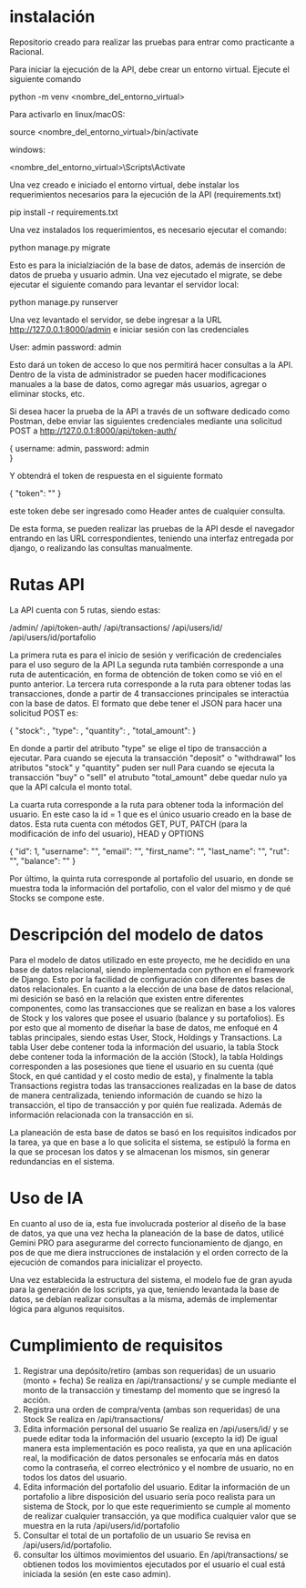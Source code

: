 # instalación
Repositorio creado para realizar las pruebas para entrar como practicante a Racional.

Para iniciar la ejecución de la API, debe crear un entorno virtual. Ejecute el siguiente comando

python -m venv <nombre_del_entorno_virtual>

Para activarlo en linux/macOS:

source <nombre_del_entorno_virtual>/bin/activate

windows:

<nombre_del_entorno_virtual>\Scripts\Activate

Una vez creado e iniciado el entorno virtual, debe instalar los requerimientos necesarios para la ejecución de la API (requirements.txt)

pip install -r requirements.txt

Una vez instalados los requerimientos, es necesario ejecutar el comando:

python manage.py migrate

Esto es para la inicialziación de la base de datos, además de inserción de datos de prueba y usuario admin.
Una vez ejecutado el migrate, se debe ejecutar el siguiente comando para levantar el servidor local:

python manage.py runserver

Una vez levantado el servidor, se debe ingresar a la URL http://127.0.0.1:8000/admin e iniciar sesión con las credenciales 

User: admin
password: admin

Esto dará un token de acceso lo que nos permitirá hacer consultas a la API.
Dentro de la vista de administrador se pueden hacer modificaciones manuales a la base de datos, como agregar más usuarios, agregar o eliminar stocks, etc.

Si desea hacer la prueba de la API a través de un software dedicado como Postman, debe enviar las siguientes credenciales mediante una solicitud POST a http://127.0.0.1:8000/api/token-auth/

{
    username: admin,
    password: admin    
}

Y obtendrá el token de respuesta en el siguiente formato

{
    "token": "<token>"
}

este token debe ser ingresado como Header antes de cualquier consulta.

De esta forma, se pueden realizar las pruebas de la API desde el navegador entrando en las URL correspondientes, teniendo una interfaz entregada por django, o realizando las consultas manualmente.

# Rutas API
La API cuenta con 5 rutas, siendo estas:

/admin/
/api/token-auth/
/api/transactions/
/api/users/id/
/api/users/id/portafolio

La primera ruta es para el inicio de sesión y verificación de credenciales para el uso seguro de la API
La segunda ruta también corresponde a una ruta de autenticación, en forma de obtención de token como se vió en el punto anterior.
La tercera ruta corresponde a la ruta para obtener todas las transacciones, donde a partir de 4 transacciones principales se interactúa con la base de datos.
El formato que debe tener el JSON para hacer una solicitud POST es:

{
    "stock": ,
    "type": ,
    "quantity": ,
    "total_amount": 
}

En donde a partir del atributo "type" se elige el tipo de transacción a ejecutar.
Para cuando se ejecuta la transacción "deposit" o "withdrawal" los atributos "stock" y "quantity" puden ser null
Para cuando se ejecuta la transacción "buy" o "sell" el atrubuto "total_amount" debe quedar nulo ya que la API calcula el monto total.

La cuarta ruta corresponde a la ruta para obtener toda la información del usuario. En este caso la id = 1 que es el único usuario creado en la base de datos.
Esta ruta cuenta con métodos GET, PUT, PATCH (para la modificación de info del usuario), HEAD y OPTIONS

{
    "id": 1,
    "username": "",
    "email": "",
    "first_name": "",
    "last_name": "",
    "rut": "",
    "balance": ""
}

Por último, la quinta ruta corresponde al portafolio del usuario, en donde se muestra toda la información del portafolio, con el valor del mismo y de qué Stocks se compone este.

# Descripción del modelo de datos

Para el modelo de datos utilizado en este proyecto, me he decidido en una base de datos relacional, siendo implementada con python en el framework de Django.
Esto por la facilidad de configuración con diferentes bases de datos relacionales.
En cuanto a la elección de una base de datos relacional, mi desición se basó en la relación que existen entre diferentes componentes, como las transacciones que se realizan en base a los valores de Stock y los valores que posee el usuario (balance y su portafolios).
Es por esto que al momento de diseñar la base de datos, me enfoqué en 4 tablas principales, siendo estas User, Stock, Holdings y Transactions.
La tabla User debe contener toda la información del usuario, la tabla Stock debe contener toda la información de la acción (Stock), la tabla Holdings corresponden a las posesiones que tiene el usuario en su cuenta (qué Stock, en qué cantidad y el costo medio de esta), y finalmente la tabla Transactions registra todas las transacciones realizadas en la base de datos de manera centralizada, teniendo información de cuando se hizo la transacción, el tipo de transacción y por quién fue realizada. Además de información relacionada con la transacción en si.

La planeación de esta base de datos se basó en los requisitos indicados por la tarea, ya que en base a lo que solicita el sistema, se estipuló la forma en la que se procesan los datos y se almacenan los mismos, sin generar redundancias en el sistema.

# Uso de IA

En cuanto al uso de ia, esta fue involucrada posterior al diseño de la base de datos, ya que una vez hecha la planeación de la base de datos, utilicé Gemini PRO para asegurarme del correcto funcionamiento de django, en pos de que me diera instrucciones de instalación y el orden correcto de la ejecución de comandos para inicializar el proyecto.

Una vez establecida la estructura del sistema, el modelo fue de gran ayuda para la generación de los scripts, ya que, teniendo levantada la base de datos, se debían realizar consultas a la misma, además de implementar lógica para algunos requisitos.

# Cumplimiento de requisitos
1. Registrar una depósito/retiro (ambas son requeridas) de un usuario (monto + fecha)
Se realiza en /api/transactions/ y se cumple mediante el monto de la transacción y timestamp del momento que se ingresó la acción.
2. Registra una orden de compra/venta (ambas son requeridas) de una Stock
Se realiza en /api/transactions/ 
3. Edita información personal del usuario
Se realiza en /api/users/id/ y se puede editar toda la información del usuario (excepto la id)
De igual manera esta implementación es poco realista, ya que en una aplicación real, la modificación de datos personales se enfocaría más en datos como la contraseña, el correo electrónico y el nombre de usuario, no en todos los datos del usuario.
4. Edita información del portafolio del usuario.
Editar la información de un portafolio a libre disposición del usuario sería poco realista para un sistema de Stock, por lo que este requerimiento se cumple al momento de realizar cualquier transacción, ya que modifica cualquier valor que se muestra en la ruta /api/users/id/portafolio
5. Consultar el total de un portafolio de un usuario
Se revisa en /api/users/id/portafolio.
6. consultar los últimos movimientos del usuario.
En /api/transactions/ se obtienen todos los movimientos ejecutados por el usuario el cual está iniciada la sesión (en este caso admin).


